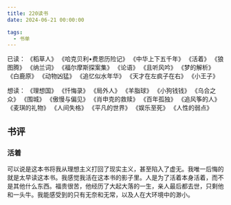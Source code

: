```yaml
---
title: 220读书
date: 2024-06-21 00:00:00

tags: 
  - 书单
---
```

已读：
《稻草人》
《哈克贝利•费恩历险记》
《中华上下五千年》
《活着》
《狼图腾》
《纳兰词》
《福尔摩斯探案集》
《论语》
《且听风吟》
《梦的解析》
《白鹿原》
《动物凶猛》
《追忆似水年华》
《天才在左疯子在右》
《小王子》

想读：
《理想国》
《忏悔录》
《局外人》
《羊脂球》
《小狗钱钱》
《乌合之众》
《围城》
《傲慢与偏见》
《肖申克的救赎》
《百年孤独》
《追风筝的人》
《麦琪的礼物》
《人间失格》
《平凡的世界》
《娱乐至死》
《人性的弱点》

## 书评

### 活着

可以说是这本书将我从理想主义打回了现实主义，甚至陷入了虚无。我唯一后悔的就是太早读这本书。我感觉我活在这本书的影子里。人是为了活着本身活着，而不是其他什么东西。福贵很苦，他经历了大起大落的一生，亲人最后都去世，只剩他和一头牛。我能感受到的只有无奈和无常，以及人在大环境中的渺小。